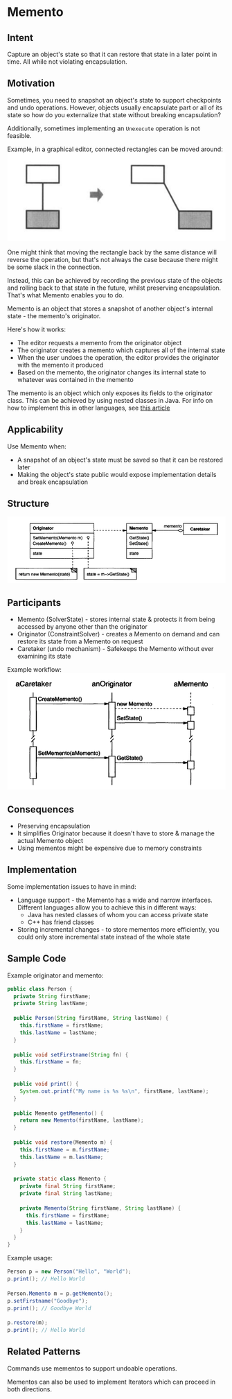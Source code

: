 # Memento

## Intent
Capture an object's state so that it can restore that state in a later point in time. All while not violating encapsulation.

## Motivation
Sometimes, you need to snapshot an object's state to support checkpoints and undo operations.
However, objects usually encapsulate part or all of its state so how do you externalize that state without breaking encapsulation?

Additionally, sometimes implementing an `Unexecute` operation is not feasible.

Example, in a graphical editor, connected rectangles can be moved around:
![connected-rectangles-1](images/connected-rectangles-1.png)

One might think that moving the rectangle back by the same distance will reverse the operation, but that's not always the case because there might be some slack in the connection.

Instead, this can be achieved by recording the previous state of the objects and rolling back to that state in the future, whilst preserving encapsulation. That's what Memento enables you to do.

Memento is an object that stores a snapshot of another object's internal state - the memento's originator.

Here's how it works:
 * The editor requests a memento from the originator object
 * The originator creates a memento which captures all of the internal state
 * When the user undoes the operation, the editor provides the originator with the memento it produced
 * Based on the memento, the originator changes its internal state to whatever was contained in the memento

The memento is an object which only exposes its fields to the originator class. This can be achieved by using nested classes in Java.
For info on how to implement this in other languages, see [this article](https://refactoring.guru/design-patterns/memento)

## Applicability
Use Memento when:
 * A snapshot of an object's state must be saved so that it can be restored later
 * Making the object's state public would expose implementation details and break encapsulation

## Structure
![structure](images/structure.png)

## Participants
 * Memento (SolverState) - stores internal state & protects it from being accessed by anyone other than the originator
 * Originator (ConstraintSolver) - creates a Memento on demand and can restore its state from a Memento on request
 * Caretaker (undo mechanism) - Safekeeps the Memento without ever examining its state

Example workflow:
![workflow-example](images/workflow-example.png)

## Consequences
 * Preserving encapsulation
 * It simplifies Originator because it doesn't have to store & manage the actual Memento object
 * Using mementos might be expensive due to memory constraints

## Implementation
Some implementation issues to have in mind:
 * Language support - the Memento has a wide and narrow interfaces. Different languages allow you to achieve this in different ways:
    * Java has nested classes of whom you can access private state
    * C++ has friend classes
 * Storing incremental changes - to store mementos more efficiently, you could only store incremental state instead of the whole state

## Sample Code
Example originator and memento:
```java
public class Person {
  private String firstName;
  private String lastName;

  public Person(String firstName, String lastName) {
    this.firstName = firstName;
    this.lastName = lastName;
  }

  public void setFirstname(String fn) {
    this.firstName = fn;
  }

  public void print() {
    System.out.printf("My name is %s %s\n", firstName, lastName);
  }

  public Memento getMemento() {
    return new Memento(firstName, lastName);
  }

  public void restore(Memento m) {
    this.firstName = m.firstName;
    this.lastName = m.lastName;
  }

  private static class Memento {
    private final String firstName;
    private final String lastName;

    private Memento(String firstName, String lastName) {
      this.firstName = firstName;
      this.lastName = lastName;
    }
  }
}
```

Example usage:
```java
Person p = new Person("Hello", "World");
p.print(); // Hello World

Person.Memento m = p.getMemento();
p.setFirstname("Goodbye");
p.print(); // Goodbye World

p.restore(m);
p.print(); // Hello World
```

## Related Patterns
Commands use mementos to support undoable operations.

Mementos can also be used to implement Iterators which can proceed in both directions.
